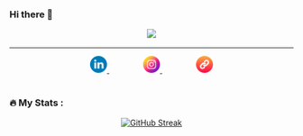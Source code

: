 ### Hi there 👋



<div id="header" align="center">
  <!-- GIF -->
  <img src="https://media.giphy.com/media/3o6Zt6ML6BklcajjsA/giphy.gif" width="300"/>
</div>

---

<div id="badges" align="center">
  <!-- LinkedIn Logo -->
  <a href="https://www.linkedin.com/in/mark-shinozaki-%E7%AF%A0%E5%B4%8E-372699b7/" style="margin-right: 60px;">
    <img src="https://github.com/MarkShinozaki/MarkShinozaki/blob/main/linkedin%20(1).png" alt="LinkedIn Logo" style="height: 30px; width: auto;"/>
  </a>
  <!-- Instagram Logo -->
  <a href="https://instagram.com/markshinozaki.jp" style="margin-right: 60px;">
    <img src="https://github.com/MarkShinozaki/MarkShinozaki/blob/main/instagram%20(1).png" alt="Instagram Logo" style="height: 30px; width: auto;"/>
  </a>
  <!-- Chain Logo -->
  <a href="https://markshinozaki.com/">
    <img src="https://github.com/MarkShinozaki/MarkShinozaki/blob/main/chain.png" alt="chain Logo" style="height: 30px; width: auto;"/>
  </a>
</div>



<div id="counter" align="center">
  <img src="https://komarev.com/ghpvc/?username=MarkShinozaki&style=flat-square&color=blue" alt=""/>
</div>

### :fire: My Stats :
<div id="stats" align="center">
  <a href="https://git.io/streak-stats"><img src="https://github-readme-streak-stats.herokuapp.com?user=MarkShinozaki&theme=transparent" alt="GitHub Streak" /></a>
</div>






